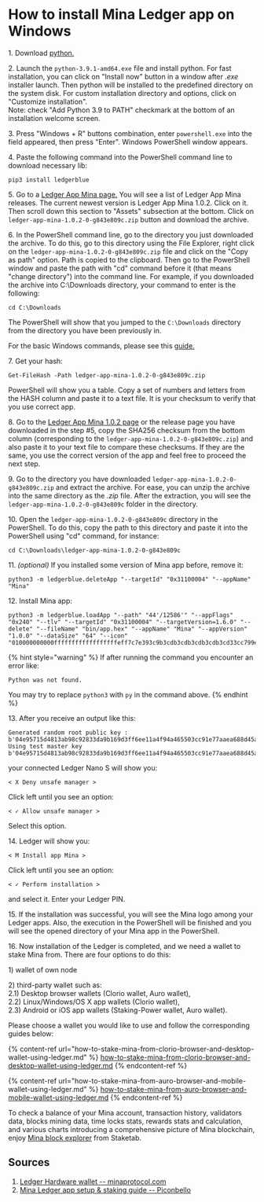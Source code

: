 # How to install Mina Ledger app on Windows

1\. Download [python](https://www.python.org/ftp/python/3.9.1/python-3.9.1-amd64.exe)[.](https://www.python.org/ftp/python/3.9.1/python-3.9.1-amd64.exe].)

2\. Launch the `python-3.9.1-amd64.exe` file and install python. For fast installation, you can click on "Install now" button in a window after _.exe_ installer launch. Then python will be installed to the predefined directory on the system disk. For custom installation directory and options, click on "Customize installation".\
Note: check "Add Python 3.9 to PATH" checkmark at the bottom of an installation welcome screen.

3\. Press "Windows + R" buttons combination, enter `powershell.exe` into the field appeared, then press "Enter". Windows PowerShell window appears.

4\. Paste the following command into the PowerShell command line to download necessary lib:

```
pip3 install ledgerblue
```

5\. Go to a [Ledger App Mina page](https://github.com/jspada/ledger-app-mina/releases)[.](https://github.com/jspada/ledger-app-mina/releases].) You will see a list of Ledger App Mina releases. The current newest version is Ledger App Mina 1.0.2. Click on it. Then scroll down this section to "Assets" subsection at the bottom. Click on `ledger-app-mina-1.0.2-0-g843e809c.zip` button and download the archive.

6\. In the PowerShell command line, go to the directory you just downloaded the archive. To do this, go to this directory using the File Explorer, right click on the `ledger-app-mina-1.0.2-0-g843e809c.zip` file and click on the "Copy as path" option. Path is copied to the clipboard. Then go to the PowerShell window and paste the path with "cd" command before it (that means "change directory") into the command line. For example, if you downloaded the archive into C:\Downloads directory, your command to enter is the following:

```
cd C:\Downloads
```

The PowerShell will show that you jumped to the `C:\Downloads` directory from the directory you have been previously in.

For the basic Windows commands, please see this [guide](https://www.digitalcitizen.life/command-prompt-how-use-basic-commands/)[.](https://www.digitalcitizen.life/command-prompt-how-use-basic-commands/].)

7\. Get your hash:

```
Get-FileHash -Path ledger-app-mina-1.0.2-0-g843e809c.zip
```

PowerShell will show you a table. Copy a set of numbers and letters from the HASH column and paste it to a text file. It is your checksum to verify that you use correct app.

8\. Go to the [Ledger App Mina 1.0.2 page](https://github.com/jspada/ledger-app-mina/releases/tag/v1.0.2) or the release page you have downloaded in the step #5, copy the SHA256 checksum from the bottom column (corresponding to the `ledger-app-mina-1.0.2-0-g843e809c.zip`) and also paste it to your text file to compare these checksums. If they are the same, you use the correct version of the app and feel free to proceed the next step.

9\. Go to the directory you have downloaded `ledger-app-mina-1.0.2-0-g843e809c.zip` and extract the archive. For ease, you can unzip the archive into the same directory as the _.zip_ file. After the extraction, you will see the `ledger-app-mina-1.0.2-0-g843e809c` folder in the directory.

10\. Open the `ledger-app-mina-1.0.2-0-g843e809c` directory in the PowerShell. To do this, copy the path to this directory and paste it into the PowerShell using "cd" command, for instance:

```
cd C:\Downloads\ledger-app-mina-1.0.2-0-g843e809c
```

11\. _(optional)_ If you installed some version of Mina app before, remove it:

```
python3 -m ledgerblue.deleteApp "--targetId" "0x31100004" "--appName" "Mina"
```

12\. Install Mina app:

```
python3 -m ledgerblue.loadApp "--path" "44'/12586'" "--appFlags" "0x240" "--tlv" "--targetId" "0x31100004" "--targetVersion=1.6.0" "--delete" "--fileName" "bin/app.hex" "--appName" "Mina" "--appVersion" "1.0.0" "--dataSize" "64" "--icon" "010000000000ffffffffffffffffffeff7c7e393c9b3cdb3cdb3cdb3cdb3cd33cc799effffffffffff"
```

{% hint style="warning" %}
If after running the command you encounter an error like:

`Python was not found.`

You may try to replace `python3` with `py` in the command above.
{% endhint %}

13\. After you receive an output like this:

```
Generated random root public key : b'04e95715d4813ab98c92833da9b169d3ff6ee11a4f94a465503cc91e77aaea688d45a0449f41bfaa2a1a789730e72d0ace759ca7c2b8a12e82c94cda61530cc363'
Using test master key b'04e95715d4813ab98c92833da9b169d3ff6ee11a4f94a465503cc91e77aaea688d45a0449f41bfaa2a1a789730e72d0ace759ca7c2b8a12e82c94cda61530cc363'
```

your connected Ledger Nano S will show you:

```
< X Deny unsafe manager >
```

Click left until you see an option:

```
< ✓ Allow unsafe manager >
```

Select this option.

14\. Ledger will show you:

```
< M Install app Mina >
```

Click left until you see an option:

```
< ✓ Perform installation >
```

and select it. Enter your Ledger PIN.

15\. If the installation was successful, you will see the Mina logo among your Ledger apps. Also, the execution in the PowerShell will be finished and you will see the opened directory of your Mina app in the PowerShell.

16\. Now installation of the Ledger is completed, and we need a wallet to stake Mina from. There are four options to do this:

1\) wallet of own node

2\) third-party wallet such as:\
2.1) Desktop browser wallets (Clorio wallet, Auro wallet),\
2.2) Linux/Windows/OS X app wallets (Clorio wallet),\
2.3) Android or iOS app wallets (Staking-Power wallet, Auro wallet).

Please choose a wallet you would like to use and follow the corresponding guides below:

{% content-ref url="how-to-stake-mina-from-clorio-browser-and-desktop-wallet-using-ledger.md" %}
[how-to-stake-mina-from-clorio-browser-and-desktop-wallet-using-ledger.md](how-to-stake-mina-from-clorio-browser-and-desktop-wallet-using-ledger.md)
{% endcontent-ref %}

{% content-ref url="how-to-stake-mina-from-auro-browser-and-mobile-wallet-using-ledger.md" %}
[how-to-stake-mina-from-auro-browser-and-mobile-wallet-using-ledger.md](how-to-stake-mina-from-auro-browser-and-mobile-wallet-using-ledger.md)
{% endcontent-ref %}

To check a balance of your Mina account, transaction history, validators data, blocks mining data, time locks stats, rewards stats and calculation, and various charts introducing a comprehensive picture of Mina blockchain, enjoy [Mina block explorer](https://mina.staketab.com) from Staketab.

## Sources

1. [Ledger Hardware wallet -- minaprotocol.com](https://docs.minaprotocol.com/en/advanced/ledger-app-mina#installing-on-windows)
2. [Mina Ledger app setup & staking guide -- Piconbello](https://www.youtube.com/watch?v=ZezT6HHL9yk)

